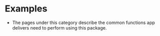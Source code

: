 # Examples
* The pages under this category describe the common functions app delivers need to perform using this package.

